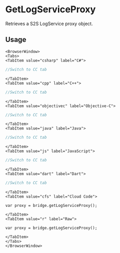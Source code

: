 # GetLogServiceProxy

Retrieves a S2S LogService proxy object.

## Usage

```mdx-code-block
<BrowserWindow>
<Tabs>
<TabItem value="csharp" label="C#">
```

```csharp
//Switch to CC tab
```

```mdx-code-block
</TabItem>
<TabItem value="cpp" label="C++">
```

```cpp
//Switch to CC tab
```

```mdx-code-block
</TabItem>
<TabItem value="objectivec" label="Objective-C">
```

```objectivec
//Switch to CC tab
```

```mdx-code-block
</TabItem>
<TabItem value="java" label="Java">
```

```java
//Switch to CC tab
```

```mdx-code-block
</TabItem>
<TabItem value="js" label="JavaScript">
```

```javascript
//Switch to CC tab
```

```mdx-code-block
</TabItem>
<TabItem value="dart" label="Dart">
```

```dart
//Switch to CC tab
```

```mdx-code-block
</TabItem>
<TabItem value="cfs" label="Cloud Code">
```

```cfscript
var proxy = bridge.getLogServiceProxy();
```

```mdx-code-block
</TabItem>
<TabItem value="r" label="Raw">
```

```cfscript
var proxy = bridge.getLogServiceProxy();
```

```mdx-code-block
</TabItem>
</Tabs>
</BrowserWindow>
```

